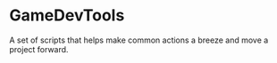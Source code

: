 # GameDevTools
A set of scripts that helps make common actions a breeze and move a project forward.
